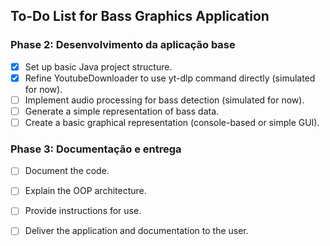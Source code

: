 ## To-Do List for Bass Graphics Application

### Phase 2: Desenvolvimento da aplicação base
- [X] Set up basic Java project structure.
- [X] Refine YoutubeDownloader to use yt-dlp command directly (simulated for now).
- [ ] Implement audio processing for bass detection (simulated for now).
- [ ] Generate a simple representation of bass data.
- [ ] Create a basic graphical representation (console-based or simple GUI).

### Phase 3: Documentação e entrega
- [ ] Document the code.
- [ ] Explain the OOP architecture.
- [ ] Provide instructions for use.
- [ ] Deliver the application and documentation to the user.

